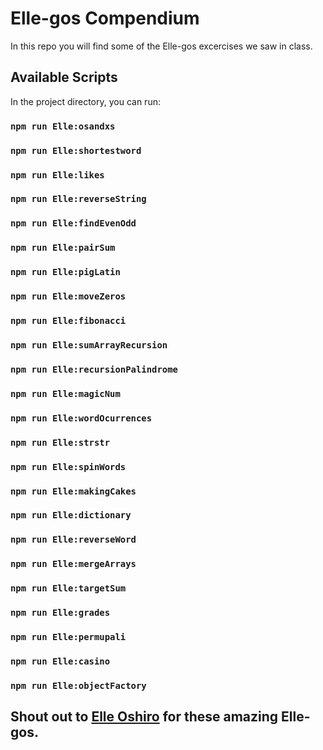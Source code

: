 # Elle-gos Compendium

In this repo you will find some of the Elle-gos excercises we saw in class.

## Available Scripts
In the project directory, you can run:

### `npm run Elle:osandxs`
### `npm run Elle:shortestword`
### `npm run Elle:likes`
### `npm run Elle:reverseString`
### `npm run Elle:findEvenOdd`
### `npm run Elle:pairSum`
### `npm run Elle:pigLatin`
### `npm run Elle:moveZeros`
### `npm run Elle:fibonacci`
### `npm run Elle:sumArrayRecursion`
### `npm run Elle:recursionPalindrome`
### `npm run Elle:magicNum`
### `npm run Elle:wordOcurrences`
### `npm run Elle:strstr`
### `npm run Elle:spinWords`
### `npm run Elle:makingCakes`
### `npm run Elle:dictionary`
### `npm run Elle:reverseWord`
### `npm run Elle:mergeArrays`
### `npm run Elle:targetSum`
### `npm run Elle:grades`
### `npm run Elle:permupali`
### `npm run Elle:casino`
### `npm run Elle:objectFactory`


## Shout out to [Elle Oshiro](https://www.linkedin.com/in/elle-oshiro/) for these amazing Elle-gos.
